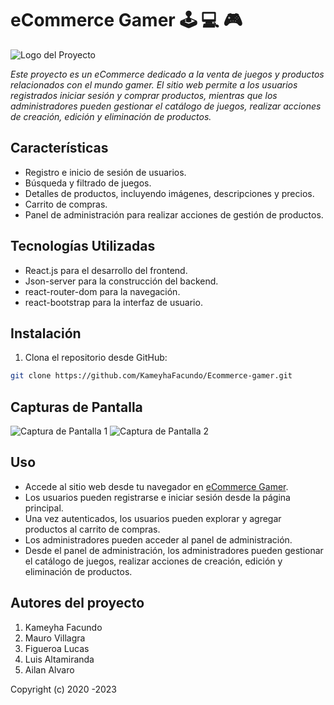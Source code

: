 # eCommerce Gamer :joystick: :computer: :video_game:

![Logo del Proyecto](https://www.goeasytwitch.com/wp-content/uploads/2020/03/logov2.png)

_Este proyecto es un eCommerce dedicado a la venta de juegos y productos relacionados con el mundo gamer. El sitio web permite a los usuarios registrados iniciar sesión y comprar productos, mientras que los administradores pueden gestionar el catálogo de juegos, realizar acciones de creación, edición y eliminación de productos._

## Características

- Registro e inicio de sesión de usuarios.
- Búsqueda y filtrado de juegos.
- Detalles de productos, incluyendo imágenes, descripciones y precios.
- Carrito de compras.
- Panel de administración para realizar acciones de gestión de productos.

## Tecnologías Utilizadas

- React.js para el desarrollo del frontend.
- Json-server para la construcción del backend.
- react-router-dom para la navegación.
- react-bootstrap para la interfaz de usuario.

## Instalación

1. Clona el repositorio desde GitHub:

```bash
git clone https://github.com/KameyhaFacundo/Ecommerce-gamer.git
```

## Capturas de Pantalla

![Captura de Pantalla 1](url_de_captura_1.png)
![Captura de Pantalla 2](url_de_captura_2.png)

## Uso

- Accede al sitio web desde tu navegador en [eCommerce Gamer](https://rollinggamer.netlify.app/).
- Los usuarios pueden registrarse e iniciar sesión desde la página principal.
- Una vez autenticados, los usuarios pueden explorar y agregar productos al carrito de compras.
- Los administradores pueden acceder al panel de administración.
- Desde el panel de administración, los administradores pueden gestionar el catálogo de juegos, realizar acciones de creación, edición y eliminación de productos.

## Autores del proyecto

1. Kameyha Facundo
2. Mauro Villagra
3. Figueroa Lucas
4. Luis Altamiranda
5. Ailan Alvaro

Copyright (c) 2020 -2023
